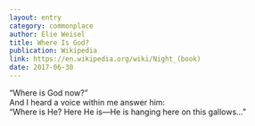 ```yaml
---
layout: entry
category: commonplace
author: Elie Weisel
title: Where Is God?
publication: Wikipedia
link: https://en.wikipedia.org/wiki/Night_(book)
date: 2017-06-30
---
```


“Where is God now?”
<br>And I heard a voice within me answer him:
<br>“Where is He? Here He is—He is hanging here on this gallows…”

